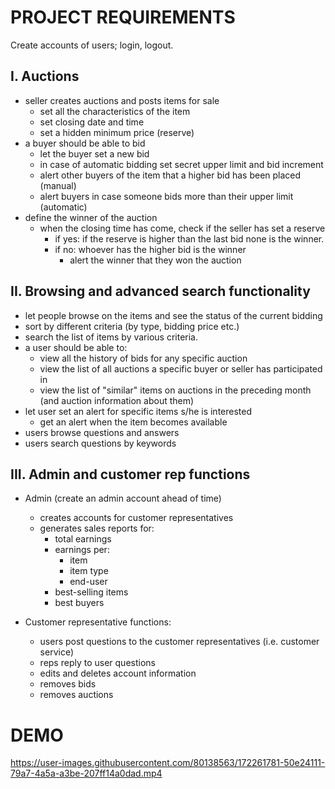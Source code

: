 # PROJECT REQUIREMENTS #

Create accounts of users; login, logout. 
 
## I. Auctions ##
   * seller creates auctions and posts items for sale 
     * set all the characteristics of the item 
     * set closing date and time 
     * set a hidden minimum price (reserve) 
   * a buyer should be able to bid 
     * let the buyer set a new bid 
     * in case of automatic bidding set secret upper limit and bid increment 
     * alert other buyers of the item that a higher bid has been placed (manual) 
     * alert buyers in case someone bids more than their upper limit (automatic) 
   * define the winner of the auction 
     * when the closing time has come, check if the seller has set a reserve 
       * if yes: if the reserve is higher than the last bid none is the winner. 
       * if no: whoever has the higher bid is the winner 
         * alert the winner that they won the auction 
 
## II. Browsing and advanced search functionality ##
  * let people browse on the items and see the status of the current bidding 
  * sort by different criteria (by type, bidding price etc.) 
  * search the list of items by various criteria. 
  * a user should be able to: 
    * view all the history of bids for any specific auction 
    * view the list of all auctions a specific buyer or seller has participated in 
    * view the list of "similar" items on auctions in the preceding month (and auction 
information about them) 
  * let user set an alert for specific items s/he is interested  
    * get an alert when the item becomes available 
  * users browse questions and answers 
  * users search questions by keywords 
 
 
## III. Admin and customer rep functions ###
  * Admin (create an admin account ahead of time) 
    * creates accounts for customer representatives 
    * generates sales reports for: 
      * total earnings 
      * earnings per: 
        * item 
        * item type 
        * end-user 
      * best-selling items 
      * best buyers 
 
  * Customer representative functions: 
    * users post questions to the customer representatives (i.e. customer service) 
    * reps reply to user questions 
    * edits and deletes account information 
    * removes bids  
    * removes auctions

# DEMO #


https://user-images.githubusercontent.com/80138563/172261781-50e24111-79a7-4a5a-a3be-207ff14a0dad.mp4


